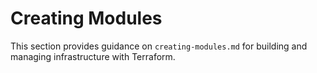 # Creating Modules

This section provides guidance on `creating-modules.md` for building and managing infrastructure with Terraform.